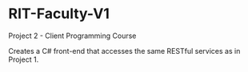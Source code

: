 # RIT-Faculty-V1
Project 2 - Client Programming Course

Creates a C# front-end that accesses the same RESTful services as in Project 1.
